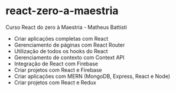 # react-zero-a-maestria
 Curso React do zero à Maestria - Matheus Battisti

- Criar aplicações completas com React
- Gerenciamento de páginas com React Router
- Utilização de todos os hooks do React
- Gerenciamento de contexto com Context API
- Integração de React com Firebase
- Criar projetos com React e Firebase
- Criar aplicações com MERN (MongoDB, Express, React e Node)
- Criar projetos com React e Redux

